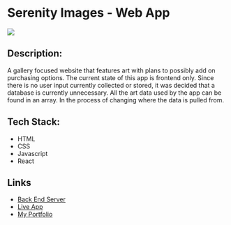 # Serenity Images - Web App
<img src="https://img.shields.io/badge/LICENSE-mit-green"/>

## Description:

A gallery focused website that features art with plans to possibly add on purchasing options. The current state of this app is frontend only. Since there is no user input currently collected or stored, it was decided that a database is currently unnecessary. All the art data used by the app can be found in an array. 
In the process of changing where the data is pulled from.


## Tech Stack:

* HTML
* CSS
* Javascript
* React

## Links
* [Back End Server](https://github.com/Dionne-Stratton/serenity-images-server-mongo)
* [Live App](https://serenityimages.studio/)
* [My Portfolio](https://dionne-stratton-portfolio.netlify.app/)
